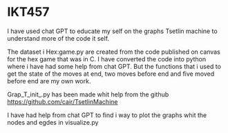 # IKT457

I have used chat GPT to educate my self on the graphs Tsetlin machine to understand more of the code it self. 

The dataset i Hex:game.py are created from the code published on canvas for the hex game that was in C.
I have converted the code into python where i have had some help from chat GPT.
But the functions that i used to get the state of the moves at end, two moves before end and five moved before end are my own work. 

Grap_T_init_.py has been made whit help from the github https://github.com/cair/TsetlinMachine

I have had help from chat GPT to find i way to plot the graphs whit the nodes and egdes in visualize.py 

